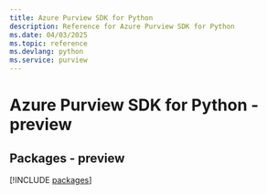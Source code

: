 ```yaml
---
title: Azure Purview SDK for Python
description: Reference for Azure Purview SDK for Python
ms.date: 04/03/2025
ms.topic: reference
ms.devlang: python
ms.service: purview
---
```

# Azure Purview SDK for Python - preview
## Packages - preview
[!INCLUDE [packages](purview-index.md)]